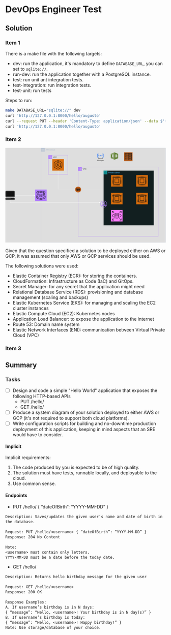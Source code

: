 # DevOps Engineer Test

## Solution

### Item 1

There is a make file with the following targets:

- dev: run the application, it's mandatory to define `DATABASE_URL`, you can set to `sqlite://`.
- run-dev: run the application together with a PostgreSQL instance.
- test: run unit ant integration tests.
- test-integration: run integration tests.
- test-unit: run tests

Steps to run:

```bash
make DATABASE_URL="sqlite://" dev
curl 'http://127.0.0.1:8000/hello/augusto'
curl --request PUT --header 'Content-Type: application/json' --data $'{\n    "dateOfBirth": "1992-08-06"\n}' 'http://127.0.0.1:8000/hello/augusto'
curl 'http://127.0.0.1:8000/hello/augusto'
```

### Item 2

![System diagram](./docs/system-diagram/system-diagram.png)

Given that the question specified a solution to be deployed either on AWS or
GCP, it was assumed that only AWS or GCP services should be used.

The following solutions were used:

- Elastic Container Registry (ECR): for storing the containers.
- CloudFormation: Infrastructure as Code (IaC) and GitOps.
- Secret Manager: for any secret that the application might need
- Relational Database Service (RDS): provisioning and database management (scaling and backups)
- Elastic Kubernetes Service (EKS): for managing and scaling the EC2 cluster instances
- Elastic Compute Cloud (EC2): Kubernetes nodes
- Application Load Balancer: to expose the application to the internet
- Route 53: Domain name system
- Elastic Network Interfaces (ENI): communication between Virtual Private Cloud (VPC)

### Item 3

## Summary

### Tasks

- [ ] Design and code a simple "Hello World" application that exposes the
  following HTTP-based APIs
  - PUT /hello/<username>
  - GET /hello/<username>
- [ ] Produce a system diagram of your solution deployed to either AWS or GCP
  (it's not required to support both cloud platforms).
- [ ] Write configuration scripts for building and no-downtime production
  deployment of this application, keeping in mind aspects that an SRE would
  have to consider.

#### Implicit

Implicit requirements:

1. The code produced by you is expected to be of high quality.
1. The solution must have tests, runnable locally, and deployable to the cloud.
1. Use common sense.

#### Endpoints

- PUT /hello/<username> { “dateOfBirth”: “YYYY-MM-DD” }

```
Description: Saves/updates the given user’s name and date of birth in the database.

Request: PUT /hello/<username> { “dateOfBirth”: “YYYY-MM-DD” }
Response: 204 No Content

Note:
<username> must contain only letters.
YYYY-MM-DD must be a date before the today date.
```

- GET /hello/<username>

```
Description: Returns hello birthday message for the given user

Request: GET /hello/<username>
Response: 200 OK

Response Examples:
A. If username’s birthday is in N days:
{ “message”: “Hello, <username>! Your birthday is in N day(s)” }
B. If username’s birthday is today:
{ “message”: “Hello, <username>! Happy birthday!” }
Note: Use storage/database of your choice.
```
